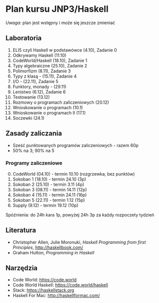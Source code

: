 # Plan kursu JNP3/Haskell

*Uwaga:* plan jest wstępny i może się jeszcze zmieniać

## Laboratoria

1. ELI5 czyli Haskell w podstawówce (4.10), Zadanie 0
2. Odkrywamy Haskell (11.10)
3. CodeWorld/Haskell (18.10), Zadanie 1
4. Typy algebraiczne (25.10), Zadanie 2
5. Polimorfizm (8.11), Zadanie 3
6. Typy z klasą - (15.11), Zadanie 4
7. I/O - (22.11), Zadanie 5
8. Funktory, monady - (29.11)
9. Lenistwo (6.12), Zadanie 6
10. Testowanie (13.12)
12. Rozmowy o programach zaliczeniowych (20.12)
11. Wnioskowanie o programach (10.1)
13. Wnioskowanie o programach II (17.1)
14. Soczewki (24.1)

## Zasady zaliczania

* Sześć punktowanych programów zaliczeniowych - razem 60p
* 50% na 3; 90% na 5

### Programy zaliczeniowe

0. CodeWorld (04.10) - termin 10.10 (rozgrzewka, bez punktów)
1. Sokoban 1 (18.10) - termin 24.10 (3p)
2. Sokoban 2 (25.10) - termin 3.11 (4p)
3. Sokoban 3 (08.11) - termin 14.11 (12p)
4. Sokoban 4 (15.11) - termin 24.11 (16p)
5. Sokoban 5 (22.11) - termin 1.12 (15p)
6. Supply (9.12) - termin 19.12 (10p)

Spóźnienia: do 24h kara 1p, powyżej 24h 3p za każdy rozpoczety tydzień

## Literatura

* Christopher Allen, Julie Moronuki, *Haskell Programming from first Principles*, http://haskellbook.com/
* Graham Hutton, *Programming in Haskell*

## Narzędzia

* Code World: https://code.world
* Code World Haskell: https://code.world/haskell
* Stack: https://haskellstack.org
* Haskell For Mac: http://haskellformac.com/
